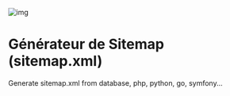 ![img](https://jobboard.webmonster.tech/assets/images/webmonster/logo-dark.png)

# Générateur de Sitemap (sitemap.xml)

Generate sitemap.xml from database, php, python, go, symfony...
